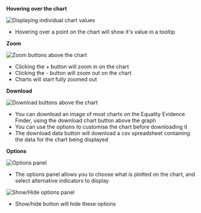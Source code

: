 **Hovering over the chart**

![Displaying individual chart values](EEF/help-hover2.png)
* Hovering over a point on the chart will show it's value in a tooltip

**Zoom**

![Zoom buttons above the chart](EEF/help-zoom1.png)

* Clicking the + button will zoom in on the chart
* Clicking the - button will zoom out on the chart
* Charts will start fully zoomed out

**Download**

![Download buttons above the chart](EEF/help-download1.png)

* You can download an image of most charts on the Equality Evidence Finder, using the download chart button above the graph
* You can use the options to customise the chart before downloading it
* The download data button will download a csv spreadsheet containing the data for the chart being displayed

**Options**

![Options panel](EEF/help-options2.png)

* The options panel allows you to choose what is plotted on the chart, and select alternative indicators to display

![Show/Hide options panel](EEF/help-options4.png)
* Show/hide button will hide these options

